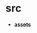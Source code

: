 <!-- generated by markdown-notes-tree -->

# src

<!-- optional markdown-notes-tree directory description starts here -->

<!-- optional markdown-notes-tree directory description ends here -->

- [**assets**](assets)
